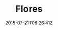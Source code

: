 ---
title: "Flores"
date: 2015-07-21T08:26:41Z
draft: false
description: ""
type: post
region: "Southeast Asia"
country: "Indonesia"
thumbnail: "flores-3.jpg"
---